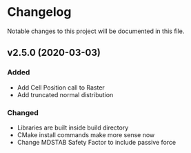 # Changelog

Notable changes to this project will be documented in this file.

## v2.5.0 (2020-03-03)

### Added

- Add Cell Position call to Raster
- Add truncated normal distribution

### Changed

- Libraries are built inside build directory
- CMake install commands make more sense now
- Change MDSTAB Safety Factor to include passive force

